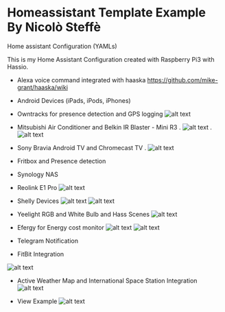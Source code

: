 # Homeassistant Template Example By Nicolò Steffè

Home assistant Configuration (YAMLs)

This is my Home Assistant Configuration created with Raspberry Pi3 with Hassio.

- Alexa voice command integrated with haaska https://github.com/mike-grant/haaska/wiki
- Android Devices (iPads, iPods, iPhones)
- Owntracks for presence detection and GPS logging
![alt text](screenshots/hass02.png "Screenshot Example")

- Mitsubishi Air Conditioner and Belkin IR Blaster - Mini R3
.   ![alt text](screenshots/ir01.png "Player View")
.   ![alt text](screenshots/ir02.png "Player View")

- Sony Bravia Android TV and Chromecast TV 
.   ![alt text](screenshots/player01.png "Player View")

- Fritbox and Presence detection
- Synology NAS
- Reolink E1 Pro
![alt text](screenshots/cam01.png "Lights View")

- Shelly Devices
![alt text](screenshots/shelly01.png "Lights View")
![alt text](screenshots/shelly02.png "Lights View")

- Yeelight RGB and White Bulb and Hass Scenes
![alt text](screenshots/lights01.png "Lights View")

- Efergy for Energy cost monitor
![alt text](screenshots/efergy01.png "Efergy Example")
![alt text](screenshots/efergy02.png "Efergy Example")

- Telegram Notification
- FitBit Integration

![alt text](screenshots/fitbit01.png "Fitbit Example")

- Active Weather Map and International Space Station Integration
![alt text](screenshots/hass02.png "Screenshot Example")

- View Example
![alt text](screenshots/hass01.png "Screenshot Example")

